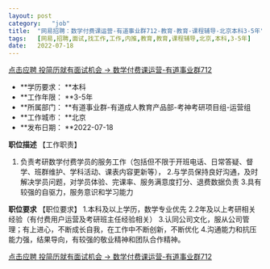 ```yaml
---
layout:	post
category:	"job"
title:	"网易招聘：数学付费课运营-有道事业群712-教育-教育-课程辅导-北京本科3-5年"
tags:	[网易,招聘,面试,找工作,工作,内推,教育,教育,课程辅导,北京,本科,3-5年]
date:	2022-07-18
---
```


[点击应聘 投简历就有面试机会 -> 数学付费课运营-有道事业群712](http://mobile.bole.netease.com/bole/boleDetail?id=41608&employeeId=346f03c3cda5f04c&key=all)



- **学历要求： **本科
- **工作年限： **3-5年
- **所属部门： **有道事业群-有道成人教育产品部-考神考研项目组-运营组
- **工作城市： **北京
- **发布日期： **2022-07-18



**职位描述**
【工作职责】
1. 负责考研数学付费学员的服务工作（包括但不限于开班电话、日常答疑、督学、班群维护、学科活动、课表内容更新等），
2.与学员保持良好沟通，及时解决学员问题，对学员体验、完课率、服务满意度打分、退费数据负责
3.具有较强的自驱力，服务意识和学习能力




**职位要求**
【职位要求】
1.本科及以上学历，数学专业优先
2.2年及以上考研相关经验（有付费用户运营及考研班主任经验相关）
3.认同公司文化，服从公司管理；有上进心，不断成长自我，在工作中不断创新，不断优化
4.沟通能力和抗压能力强，结果导向，有较强的敬业精神和团队合作精神。



[点击应聘 投简历就有面试机会 -> 数学付费课运营-有道事业群712](http://mobile.bole.netease.com/bole/boleDetail?id=41608&employeeId=346f03c3cda5f04c&key=all)